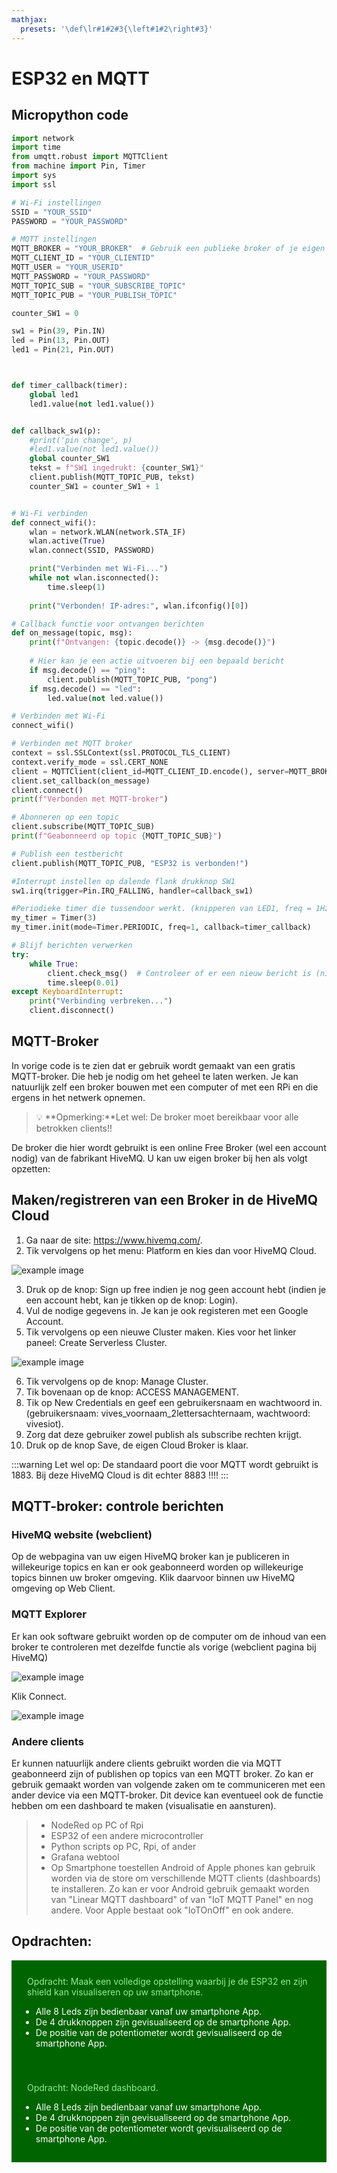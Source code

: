 ```yaml
---
mathjax:
  presets: '\def\lr#1#2#3{\left#1#2\right#3}'
---
```


# ESP32 en MQTT

## Micropython code

```python
import network
import time
from umqtt.robust import MQTTClient
from machine import Pin, Timer
import sys 
import ssl

# Wi-Fi instellingen
SSID = "YOUR_SSID"
PASSWORD = "YOUR_PASSWORD"

# MQTT instellingen
MQTT_BROKER = "YOUR_BROKER"  # Gebruik een publieke broker of je eigen server vb: xxxxxxxxxxxxxx.s2.eu.hivemq.cloud
MQTT_CLIENT_ID = "YOUR_CLIENTID"
MQTT_USER = "YOUR_USERID"
MQTT_PASSWORD = "YOUR_PASSWORD"
MQTT_TOPIC_SUB = "YOUR_SUBSCRIBE_TOPIC"
MQTT_TOPIC_PUB = "YOUR_PUBLISH_TOPIC"

counter_SW1 = 0

sw1 = Pin(39, Pin.IN)
led = Pin(13, Pin.OUT)
led1 = Pin(21, Pin.OUT)



def timer_callback(timer):
    global led1
    led1.value(not led1.value())


def callback_sw1(p):
    #print('pin change', p)
    #led1.value(not led1.value())
    global counter_SW1
    tekst = f"SW1 ingedrukt: {counter_SW1}"
    client.publish(MQTT_TOPIC_PUB, tekst)
    counter_SW1 = counter_SW1 + 1


# Wi-Fi verbinden
def connect_wifi():
    wlan = network.WLAN(network.STA_IF)
    wlan.active(True)
    wlan.connect(SSID, PASSWORD)

    print("Verbinden met Wi-Fi...")
    while not wlan.isconnected():
        time.sleep(1)
    
    print("Verbonden! IP-adres:", wlan.ifconfig()[0])

# Callback functie voor ontvangen berichten
def on_message(topic, msg):
    print(f"Ontvangen: {topic.decode()} -> {msg.decode()}")
    
    # Hier kan je een actie uitvoeren bij een bepaald bericht
    if msg.decode() == "ping":
        client.publish(MQTT_TOPIC_PUB, "pong")
    if msg.decode() == "led":
        led.value(not led.value())

# Verbinden met Wi-Fi
connect_wifi()

# Verbinden met MQTT broker
context = ssl.SSLContext(ssl.PROTOCOL_TLS_CLIENT)
context.verify_mode = ssl.CERT_NONE
client = MQTTClient(client_id=MQTT_CLIENT_ID.encode(), server=MQTT_BROKER.encode(), port=0, user=MQTT_USER.encode(), password=MQTT_PASSWORD.encode(), keepalive=7200, ssl=context)
client.set_callback(on_message)
client.connect()
print(f"Verbonden met MQTT-broker")

# Abonneren op een topic
client.subscribe(MQTT_TOPIC_SUB)
print(f"Geabonneerd op topic {MQTT_TOPIC_SUB}")

# Publish een testbericht
client.publish(MQTT_TOPIC_PUB, "ESP32 is verbonden!")

#Interrupt instellen op dalende flank drukknop SW1
sw1.irq(trigger=Pin.IRQ_FALLING, handler=callback_sw1)

#Periodieke timer die tussendoor werkt. (knipperen van LED1, freq = 1Hz)
my_timer = Timer(3)
my_timer.init(mode=Timer.PERIODIC, freq=1, callback=timer_callback)

# Blijf berichten verwerken
try:
    while True:
        client.check_msg()  # Controleer of er een nieuw bericht is (niet blokkerend)
        time.sleep(0.01)
except KeyboardInterrupt:
    print("Verbinding verbreken...")
    client.disconnect()

```


## MQTT-Broker 
In vorige code is te zien dat er gebruik wordt gemaakt van een gratis MQTT-broker. Die heb je nodig om het geheel te laten werken. Je kan natuurlijk zelf een broker bouwen met een computer of met een RPi en die ergens in het netwerk opnemen. 

> :bulb: **Opmerking:**Let wel: De broker moet bereikbaar voor alle betrokken clients!!

De broker die hier wordt gebruikt is een online Free Broker (wel een account nodig) van de fabrikant HiveMQ. U kan uw eigen broker bij hen als volgt opzetten:

## Maken/registreren van een Broker in de HiveMQ Cloud
1. Ga naar de site: https://www.hivemq.com/.
2. Tik vervolgens op het menu: Platform en kies dan voor HiveMQ Cloud.

![example image](./images/broker1.png "An exemplary image")

3. Druk op de knop: Sign up free indien je nog geen account hebt (indien je een account hebt, kan je tikken op de knop: Login).
4. Vul de nodige gegevens in. Je kan je ook registeren met een Google Account.
5. Tik vervolgens op een nieuwe Cluster maken. Kies voor het linker paneel: Create Serverless Cluster.

![example image](./images/broker2.png "An exemplary image")

6. Tik vervolgens op de knop: Manage Cluster.
7. Tik bovenaan op de knop: ACCESS MANAGEMENT.
8. Tik op New Credentials en geef een gebruikersnaam en wachtwoord in. (gebruikersnaam: vives_voornaam_2lettersachternaam, wachtwoord: vivesiot).
9. Zorg dat deze gebruiker zowel publish als subscribe rechten krijgt.
10. Druk op de knop Save, de eigen Cloud Broker is klaar.

:::warning
Let wel op: De standaard poort die voor MQTT wordt gebruikt is 1883. Bij deze HiveMQ Cloud is dit echter 8883 !!!!
:::

## MQTT-broker: controle berichten
### HiveMQ website (webclient)

Op de webpagina van uw eigen HiveMQ broker kan je publiceren in willekeurige topics en kan er ook geabonneerd worden op willekeurige topics binnen uw broker omgeving. Klik daarvoor binnen uw HiveMQ omgeving op Web Client.

### MQTT Explorer

Er kan ook software gebruikt worden op de computer om de inhoud van een broker te controleren met dezelfde functie als vorige (webclient pagina bij HiveMQ)

![example image](./images/broker3.png "An exemplary image")

Klik Connect.

![example image](./images/broker4.png "An exemplary image")

### Andere clients

Er kunnen natuurlijk andere clients gebruikt worden die via MQTT geabonneerd zijn of publishen op topics van een MQTT broker. Zo kan er gebruik gemaakt worden van volgende zaken om te communiceren met een ander device via een MQTT-broker. Dit device kan eventueel ook de functie hebben om een dashboard te maken (visualisatie en aansturen).

> - NodeRed op PC of Rpi
> - ESP32 of een andere microcontroller
> - Python scripts op PC, Rpi, of ander
> - Grafana webtool
> - Op Smartphone toestellen Android of Apple phones kan gebruik worden via de store om verschillende MQTT clients (dashboards) te installeren. Zo kan er voor Android gebruik gemaakt worden van "Linear MQTT dashboard" of van "IoT MQTT Panel" en nog andere. Voor Apple bestaat ook "IoTOnOff" en ook andere.

## Opdrachten:

<div style="background-color:darkgreen; text-align:left; vertical-align:left; padding:15px;">
<p style="color:lightgreen; margin:10px">
Opdracht: Maak een volledige opstelling waarbij je de ESP32 en zijn shield kan visualiseren op uw smartphone.
<ul style="color: white;">
<li>Alle 8 Leds zijn bedienbaar vanaf uw smartphone App.</li>
<li>De 4 drukknoppen zijn gevisualiseerd op de smartphone App.</li>
<li>De positie van de potentiometer wordt gevisualiseerd op de smartphone App.</li>
</ul>
</p>
</div>

<div style="background-color:darkgreen; text-align:left; vertical-align:left; padding:15px;">
<p style="color:lightgreen; margin:10px">
Opdracht: NodeRed dashboard.
<ul style="color: white;">
<li>Alle 8 Leds zijn bedienbaar vanaf uw smartphone App.</li>
<li>De 4 drukknoppen zijn gevisualiseerd op de smartphone App.</li>
<li>De positie van de potentiometer wordt gevisualiseerd op de smartphone App.</li>
</ul>
</p>
</div>







